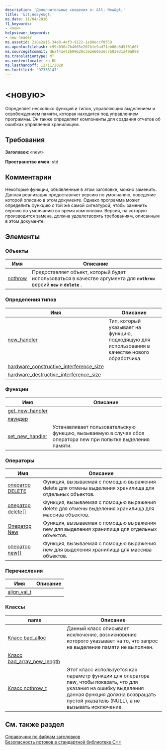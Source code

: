 ```yaml
---
description: 'Дополнительные сведения о: &lt; New&gt;'
title: '&lt;новую&gt;'
ms.date: 11/04/2016
f1_keywords:
- <new>
helpviewer_keywords:
- new header
ms.assetid: 218e2a15-34e8-4ef3-9122-1e90eccf8559
ms.openlocfilehash: c99c036a7b4065e207bfe9ad71eb86e6d5f01d0f
ms.sourcegitcommit: d6af41e42699628c3e2e6063ec7b03931a49a098
ms.translationtype: MT
ms.contentlocale: ru-RU
ms.lasthandoff: 12/11/2020
ms.locfileid: "97338147"
---
```

# <a name="ltnewgt"></a>&lt;новую&gt;

Определяет несколько функций и типов, управляющих выделением и освобождением памяти, которая находится под управлением программы. Он также определяет компоненты для создания отчетов об ошибках управления хранилищем.

## <a name="requirements"></a>Требования

**Заголовок:**\<new>

**Пространство имен:** std

## <a name="remarks"></a>Комментарии

Некоторые функции, объявленные в этом заголовке, можно заменить. Данная реализация предоставляет версию по умолчанию, поведение которой описано в этом документе. Однако программа может определить функцию с той же самой сигнатурой, чтобы заменить версию по умолчанию во время компоновки. Версия, на которую производится замена, должна удовлетворять требованиям, описанным в этом документе.

## <a name="members"></a>Элементы

### <a name="objects"></a>Объекты

|Имя|Описание|
|-|-|
|[nothrow](../standard-library/new-functions.md#nothrow)|Предоставляет объект, который будет использоваться в качестве аргумента для **`nothrow`** версий **`new`** и **`delete`** .|

### <a name="typedefs"></a>Определения типов

|Имя|Описание|
|-|-|
|[new_handler](../standard-library/new-typedefs.md#new_handler)|Тип, который указывает на функцию, подходящую для использования в качестве нового обработчика.|
|[hardware_constructive_interference_size](../standard-library/new-typedefs.md#hardware_destructive_interference_size)||
|[hardware_destructive_interference_size](../standard-library/new-typedefs.md#hardware_destructive_interference_size)||

### <a name="functions"></a>Функции

|Имя|Описание|
|-|-|
|[get_new_handler](../standard-library/new-functions.md#get_new_handler)||
|[лаундер](../standard-library/new-functions.md#launder)||
|[set_new_handler](../standard-library/new-functions.md#set_new_handler)|Устанавливает пользовательскую функцию, вызываемую в случае сбоя оператора new при попытке выделения памяти.|

### <a name="operators"></a>Операторы

|Имя|Описание|
|-|-|
|[оператор DELETE](../standard-library/new-operators.md#op_delete)|Функция, вызываемая с помощью выражения delete для отмены выделения хранилища для отдельных объектов.|
|[оператор delete&#91;&#93;](../standard-library/new-operators.md#op_delete_arr)|Функция, вызываемая с помощью выражения delete для отмены выделения хранилища для массива объектов.|
|[Оператор New](../standard-library/new-operators.md#op_new)|Функция, вызываемая с помощью выражения new для выделения хранилища для отдельных объектов.|
|[оператор new&#91;&#93;](../standard-library/new-operators.md#op_new_arr)|Функция, вызываемая с помощью выражения new для выделения хранилища для массива объектов.|

### <a name="enums"></a>Перечисления

|Имя|Описание|
|-|-|
|[align_val_t](../standard-library/new-operators.md#op_align_val_t)||

### <a name="classes"></a>Классы

|name|Описание|
|-|-|
|[Класс bad_alloc](../standard-library/bad-alloc-class.md)|Данный класс описывает исключение, возникновение которого указывает на то, что запрос на выделение памяти не выполнен.|
|[Класс bad_array_new_length](../standard-library/bad-array-new-length.md)||
|[Класс nothrow_t](../standard-library/nothrow-t-structure.md)|Этот класс используется как параметр функции для оператора new, чтобы показать, что для указания на ошибку выделения данная функция должна возвращать пустой указатель (NULL), а не вызывать исключение.|

## <a name="see-also"></a>См. также раздел

[Справочник по файлам заголовков](../standard-library/cpp-standard-library-header-files.md)\
[Безопасность потоков в стандартной библиотеке C++](../standard-library/thread-safety-in-the-cpp-standard-library.md)
